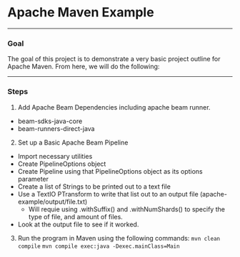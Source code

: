 # Apache Maven Example

---

### Goal
The goal of this project is to demonstrate a very basic project outline for Apache Maven. From here, we will do the following:

---

### Steps

1. Add Apache Beam Dependencies including apache beam runner.
- beam-sdks-java-core
- beam-runners-direct-java

2. Set up a Basic Apache Beam Pipeline
- Import necessary utilities
- Create PipelineOptions object
- Create Pipeline using that PipelineOptions object as its options parameter
- Create a list of Strings to be printed out to a text file
- Use a TextIO PTransform to write that list out to an output file (apache-example/output/file.txt)
  - Will requie using .withSuffix() and .withNumShards() to specify the type of file, and amount of files.
- Look at the output file to see if it worked.

3. Run the program in Maven using the following commands:
   `mvn clean compile`
   `mvn compile exec:java -Dexec.mainClass=Main`
